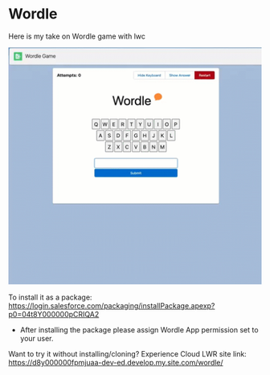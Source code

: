 # Wordle
Here is my take on Wordle game with lwc

![](wordle15sec.gif)

To install it as a package: https://login.salesforce.com/packaging/installPackage.apexp?p0=04t8Y000000pCRIQA2
- After installing the package please assign Wordle App permission set to your user.

Want to try it without installing/cloning? Experience Cloud LWR site link: https://d8y000000fpmjuaa-dev-ed.develop.my.site.com/wordle/